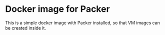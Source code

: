 # Docker image for Packer

This is a simple docker image with Packer installed, so that VM images can be
created inside it.

